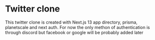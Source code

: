 # Twitter clone

This twitter clone is created with Next.js 13 app directory, prisma, planetscale and next auth. For now the only methon of authentication is through discord but facebook or google will be probably added later
